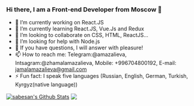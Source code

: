 ### Hi there, I am a Front-end Developer from Moscow 👋

- 🔭 I’m currently working on React.JS
- 🌱 I’m currently learning React.JS, Vue.Js and Redux
- 👯 I’m looking to collaborate on CSS, HTML, ReactJS...
- 🤔 I’m looking for help with Node.js
- 💬 If you have questions, I will answer with pleasure!
- 📫 How to reach me:
     Telegram:@amazalieva, Intsagram:@zhamalamazalieva, Mobile: +996704800192, E-mail: jamalamazalieva@gmail.com
- ⚡ Fun fact: I speak five languages (Russian, English, German, Turkish, Kyrgyz(native language))

<a href="https://github.com/zhamalamazalieva">
<img align="center" alt="sabesan's Github Stats" src="https://github-readme-stats.codestackr.vercel.app/api?username=zhamalamazalieva&show_icons=true&hide_border=true&count_private=true&include_all_commits=true&theme=radical" /></a>
<a href="https://github.com/zhamalamazalieva">
  <img align="center" src="https://github-readme-stats.anuraghazra1.vercel.app/api/top-langs/?username=zhamalamazalieva&layout=compact&theme=radical" />
</a>
